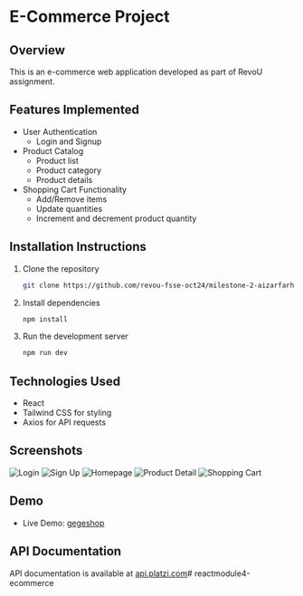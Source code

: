 # E-Commerce Project

## Overview
This is an e-commerce web application developed as part of RevoU assignment.

## Features Implemented
- User Authentication
  - Login and Signup
- Product Catalog
  - Product list
  - Product category
  - Product details
- Shopping Cart Functionality
  - Add/Remove items
  - Update quantities
  - Increment and decrement product quantity

## Installation Instructions
1. Clone the repository
   ```bash
   git clone https://github.com/revou-fsse-oct24/milestone-2-aizarfarhan25.git
   ```
2. Install dependencies
   ```bash
   npm install
   ```
3. Run the development server
   ```bash
   npm run dev
   ```

## Technologies Used
- React
- Tailwind CSS for styling
- Axios for API requests

## Screenshots
![Login](/public/screenshot/login.png)
![Sign Up](/public/screenshot/signup.png)
![Homepage](/public/screenshot/homepage.png)
![Product Detail](/public/screenshot/productdetail.png)
![Shopping Cart](/public/screenshot/cart.png)

## Demo
- Live Demo: [gegeshop](https://e-commerce-revou.herokuapp.com)

## API Documentation
API documentation is available at [api.platzi.com](https://fakeapi.platzi.com/en/about/introduction/)#   r e a c t m o d u l e 4 - e c o m m e r c e  
 